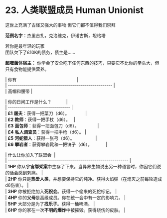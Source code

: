 # 23. 人类联盟成员 Human Unionist   
这世上充满了古怪又强大的事物
但它们都不值得我们崇拜

**范例名字**：杰里吉扎，克洛维克，伊诺古斯，坦格塔
  
若你是最年轻的玩家  
团队欠下了£10K的债务，债主是……  
  
**超噬菌体宿主：** 你学会了安全吃下任何东西的技巧，只要它不比你的拳头大，但只有食物能提供营养。  
  
  
| 你有                                                 |  
| ---------------------------------------------------- |  
| 高帽和腰带 |  
  
| 你的日间工作是什么？            |  
| ------------------------------- |  
| **£1** **屠夫**：获得一把菜刀（d6）。             |  
| **£2** **教师**：获得一把手杖（d6）。   |  
| **£3** **面包师**：获得一把面包刀（d6）。               |  
| **£4** **私人调查员**：获得一把手枪（d6）。 |  
| **£5** **河蛇猎人**：获得一张弓（d6）。                 |  
| **£6** **攀岩者**：获得攀岩靴和一把镐子（d6）。           |  
  
| 什么让你加入了联盟会  |  
| ------------------------------------------------------------ |  
| **1HP** 你从**宇宙绑架案**中生存了下来。当异界生物说出另一种语言时，你因它们说的话会感到刺痛。 |  
| **2HP** 你只是**热爱人类**，并想要保持它的纯净。获得火焰弹（在熄灭之前每轮造成d6伤害）。 |  
| **3HP** 你被拒绝加入**死祝会**。获得一个偷来的死蛇标记。 |  
| **4HP** 你的**父母**是高级成员。你在统一会中有一定的影响力。 |  
| **5HP** 大部分是为了**找乐子**。获得一桶啤酒。 |  
| **6HP** 你的家在一次**不明的爆炸**中被摧毁。获得烧伤的皮肤。 |